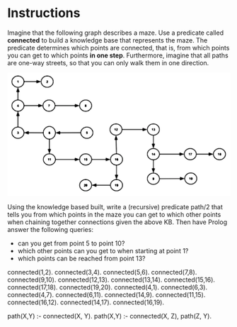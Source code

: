 # Instructions

Imagine that the following graph describes a maze. Use a predicate called **connected** to build a knowledge base that represents the maze. The predicate determines which points are connected, that is, from which points you can get to which points **in one step**. Furthermore, imagine that all paths are one-way streets, so that you can only walk them in one direction. 

![pic1.png](pics/pic1.png)

Using the knowledge based built, write a (recursive) predicate path/2 that tells you from which points in the maze you can get to which other points when chaining together connections given the above KB. Then have Prolog answer the following queries: 

* can you get from point 5 to point 10? 
* which other points can you get to when starting at point 1? 
* which points can be reached from point 13?  


connected(1,2). 
connected(3,4). 
connected(5,6). 
connected(7,8). 
connected(9,10). 
connected(12,13). 
connected(13,14). 
connected(15,16). 
connected(17,18). 
connected(19,20). 
connected(4,1). 
connected(6,3). 
connected(4,7). 
connected(6,11). 
connected(14,9). 
connected(11,15). 
connected(16,12). 
connected(14,17). 
connected(16,19). 

path(X,Y) :- connected(X, Y).
path(X,Y) :- connected(X, Z), path(Z, Y).
    


